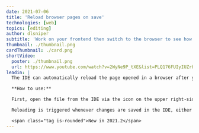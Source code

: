 ```yaml
---
date: 2021-07-06
title: 'Reload browser pages on save'
technologies: [web]
topics: [editing]
author: dlsniper
subtitle: 'Work on your frontend then switch to the browser to see how it looks like'
thumbnail: ./thumbnail.png
cardThumbnail: ./card.png
shortVideo:
  poster: ./thumbnail.png
  url: https://www.youtube.com/watch?v=2WyNe9P_tXE&list=PLQ176FUIyIUZrbrlz4AY1V8VzBJKZyVlW&index=88
leadin: |
  The IDE can automatically reload the page opened in a browser after you make changes to an HTML file, or the linked CSS and JavaScript files.

  **How to use:**

  First, open the file from the IDE via the icon on the upper right-side of the editor or via _View | Open in Browser | <browser name>_.

  Reloading is triggered whenever changes are saved in the IDE, either automatically or using Press _Ctrl + S on Windows/Linux_, _⌘ + S on macOS_, or when changes are made to a file externally.

  <span class="tag is-rounded">New in 2021.2</span>
---
```

